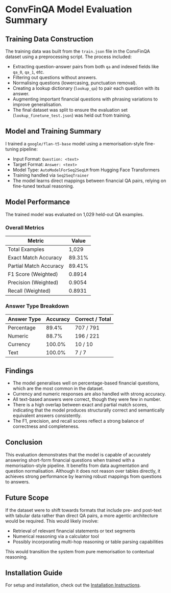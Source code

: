 # ConvFinQA Model Evaluation Summary

## Training Data Construction

The training data was built from the `train.json` file in the ConvFinQA dataset using a preprocessing script. The process included:

- Extracting question-answer pairs from both `qa` and indexed fields like `qa_0`, `qa_1`, etc.
- Filtering out questions without answers.
- Normalising questions (lowercasing, punctuation removal).
- Creating a lookup dictionary (`lookup_qa`) to pair each question with its answer.
- Augmenting important financial questions with phrasing variations to improve generalisation.
- The final dataset was split to ensure the evaluation set (`lookup_finetune_test.json`) was held out from training.

## Model and Training Summary

I trained a `google/flan-t5-base` model using a memorisation-style fine-tuning pipeline:

- Input Format: `Question: <text>`
- Target Format: `Answer: <text>`
- Model Type: `AutoModelForSeq2SeqLM` from Hugging Face Transformers
- Training handled via `Seq2SeqTrainer`
- The model learns direct mappings between financial QA pairs, relying on fine-tuned textual reasoning.

## Model Performance

The trained model was evaluated on 1,029 held-out QA examples.

### Overall Metrics

| Metric                   | Value       |
|--------------------------|-------------|
| Total Examples           | 1,029       |
| Exact Match Accuracy     | 89.31%      |
| Partial Match Accuracy   | 89.41%      |
| F1 Score (Weighted)      | 0.8914      |
| Precision (Weighted)     | 0.9054      |
| Recall (Weighted)        | 0.8931      |

### Answer Type Breakdown

| Answer Type | Accuracy | Correct / Total |
|-------------|----------|-----------------|
| Percentage  | 89.4%    | 707 / 791       |
| Numeric     | 88.7%    | 196 / 221       |
| Currency    | 100.0%   | 10 / 10         |
| Text        | 100.0%   | 7 / 7           |

## Findings

- The model generalises well on percentage-based financial questions, which are the most common in the dataset.
- Currency and numeric responses are also handled with strong accuracy.
- All text-based answers were correct, though they were few in number.
- There is a high overlap between exact and partial match scores, indicating that the model produces structurally correct and semantically equivalent answers consistently.
- The F1, precision, and recall scores reflect a strong balance of correctness and completeness.

## Conclusion

This evaluation demonstrates that the model is capable of accurately answering short-form financial questions when trained with a memorisation-style pipeline. It benefits from data augmentation and question normalisation. Although it does not reason over tables directly, it achieves strong performance by learning robust mappings from questions to answers.

## Future Scope

If the dataset were to shift towards formats that include pre- and post-text with tabular data rather than direct QA pairs, a more agentic architecture would be required. This would likely involve:

- Retrieval of relevant financial statements or text segments
- Numerical reasoning via a calculator tool
- Possibly incorporating multi-hop reasoning or table parsing capabilities

This would transition the system from pure memorisation to contextual reasoning.

## Installation Guide

For setup and installation, check out the [Installation Instructions](README_install.md).
